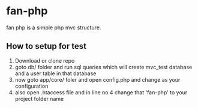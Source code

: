 # fan-php
fan php is a simple php mvc structure.

## How to setup for test
1. Download or clone repo
2. goto db/ folder and run sql queries which will create mvc_test database and a user table in that database
3. now goto app/core/ foler and open config.php and change as your configuration
4. also open .htaccess file and in line no 4 change that 'fan-php' to your project folder name
